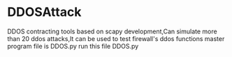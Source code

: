 # DDOSAttack
DDOS contracting tools based on scapy development,Can simulate more than 20 ddos attacks,It can be used to test firewall's ddos functions
master program file is DDOS.py
run this file DDOS.py
